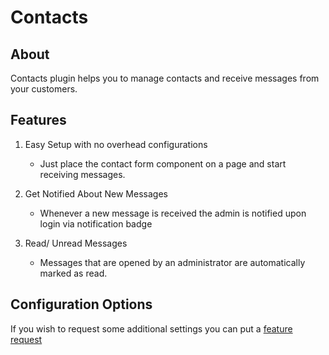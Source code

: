 # Contacts

## About

Contacts plugin helps you to manage contacts and receive messages from your customers.

## Features

1. Easy Setup with no overhead configurations

    - Just place the contact form component on a page and start receiving messages.

2. Get Notified About New Messages

    - Whenever a new message is received the admin is notified upon login via notification badge

3. Read/ Unread Messages

    - Messages that are opened by an administrator are automatically marked as read.

## Configuration Options

If you wish to request some additional settings you can put a [feature request](https://github.com/fytinnovations/oc-contacts/issues)

